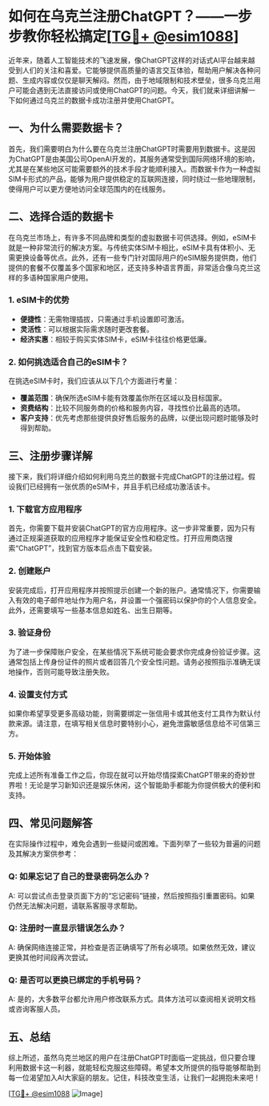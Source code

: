 # 如何在乌克兰注册ChatGPT？——一步步教你轻松搞定[[TG💪+ @esim1088](https://t.me/s/esim1088)]

近年来，随着人工智能技术的飞速发展，像ChatGPT这样的对话式AI平台越来越受到人们的关注和喜爱。它能够提供高质量的语言交互体验，帮助用户解决各种问题、生成内容或仅仅是聊天解闷。然而，由于地域限制和技术壁垒，很多乌克兰用户可能会遇到无法直接访问或使用ChatGPT的问题。今天，我们就来详细讲解一下如何通过乌克兰的数据卡成功注册并使用ChatGPT。

## 一、为什么需要数据卡？

首先，我们需要明白为什么要在乌克兰注册ChatGPT时需要用到数据卡。这是因为ChatGPT是由美国公司OpenAI开发的，其服务通常受到国际网络环境的影响，尤其是在某些地区可能需要额外的技术手段才能顺利接入。而数据卡作为一种虚拟SIM卡形式的产品，能够为用户提供稳定的互联网连接，同时绕过一些地理限制，使得用户可以更方便地访问全球范围内的在线服务。

## 二、选择合适的数据卡

在乌克兰市场上，有许多不同品牌和类型的虚拟数据卡可供选择。例如，eSIM卡就是一种非常流行的解决方案。与传统实体SIM卡相比，eSIM卡具有体积小、无需更换设备等优点。此外，还有一些专门针对国际用户的eSIM服务提供商，他们提供的套餐不仅覆盖多个国家和地区，还支持多种语言界面，非常适合像乌克兰这样的多语种国家用户使用。

### 1. eSIM卡的优势

- **便捷性**：无需物理插拔，只需通过手机设置即可激活。
- **灵活性**：可以根据实际需求随时更改套餐。
- **经济实惠**：相较于购买实体SIM卡，eSIM卡往往价格更低廉。

### 2. 如何挑选适合自己的eSIM卡？

在挑选eSIM卡时，我们应该从以下几个方面进行考量：

- **覆盖范围**：确保所选eSIM卡能有效覆盖你所在区域以及目标国家。
- **资费结构**：比较不同服务商的价格和服务内容，寻找性价比最高的选项。
- **客户支持**：优先考虑那些提供良好售后服务的品牌，以便出现问题时能够及时得到帮助。

## 三、注册步骤详解

接下来，我们将详细介绍如何利用乌克兰的数据卡完成ChatGPT的注册过程。假设我们已经拥有一张优质的eSIM卡，并且手机已经成功激活该卡。

### 1. 下载官方应用程序

首先，你需要下载并安装ChatGPT的官方应用程序。这一步非常重要，因为只有通过正规渠道获取的应用程序才能保证安全性和稳定性。打开应用商店搜索“ChatGPT”，找到官方版本后点击下载安装。

### 2. 创建账户

安装完成后，打开应用程序并按照提示创建一个新的账户。通常情况下，你需要输入有效的电子邮件地址作为用户名，并设置一个强密码以保护你的个人信息安全。此外，还需要填写一些基本信息如姓名、出生日期等。

### 3. 验证身份

为了进一步保障账户安全，在某些情况下系统可能会要求你完成身份验证步骤。这通常包括上传身份证件的照片或者回答几个安全性问题。请务必按照指示准确无误地操作，否则可能导致注册失败。

### 4. 设置支付方式

如果你希望享受更多高级功能，则需要绑定一张信用卡或其他支付工具作为默认付款来源。请注意，在填写相关信息时要特别小心，避免泄露敏感信息给不可信第三方。

### 5. 开始体验

完成上述所有准备工作之后，你现在就可以开始尽情探索ChatGPT带来的奇妙世界啦！无论是学习新知识还是娱乐休闲，这个智能助手都能为你提供极大的便利和支持。

## 四、常见问题解答

在实际操作过程中，难免会遇到一些疑问或困难。下面列举了一些较为普遍的问题及其解决方案供参考：

### Q: 如果忘记了自己的登录密码怎么办？
A: 可以尝试点击登录页面下方的“忘记密码”链接，然后按照指引重置密码。如果仍然无法解决问题，请联系客服寻求帮助。

### Q: 注册时一直显示错误怎么办？
A: 确保网络连接正常，并检查是否正确填写了所有必填项。如果依然无效，建议更换其他时间段再次尝试。

### Q: 是否可以更换已绑定的手机号码？
A: 是的，大多数平台都允许用户修改联系方式。具体方法可以查阅相关说明文档或咨询客服人员。

## 五、总结

综上所述，虽然乌克兰地区的用户在注册ChatGPT时面临一定挑战，但只要合理利用数据卡这一利器，就能轻松克服这些障碍。希望本文所提供的指导能够帮助到每一位渴望加入AI大家庭的朋友。记住，科技改变生活，让我们一起拥抱未来吧！

[[TG💪+ @esim1088](https://t.me/s/esim1088) ![Image](https://i.postimg.cc/4NQfJmqS/Snipaste-2025-05-13-00-14-12.png)]